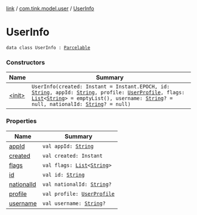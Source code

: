 [link](../../index.md) / [com.tink.model.user](../index.md) / [UserInfo](./index.md)

# UserInfo

`data class UserInfo : `[`Parcelable`](https://developer.android.com/reference/android/os/Parcelable.html)

### Constructors

| Name | Summary |
|---|---|
| [&lt;init&gt;](-init-.md) | `UserInfo(created: Instant = Instant.EPOCH, id: `[`String`](https://kotlinlang.org/api/latest/jvm/stdlib/kotlin/-string/index.html)`, appId: `[`String`](https://kotlinlang.org/api/latest/jvm/stdlib/kotlin/-string/index.html)`, profile: `[`UserProfile`](../-user-profile/index.md)`, flags: `[`List`](https://kotlinlang.org/api/latest/jvm/stdlib/kotlin.collections/-list/index.html)`<`[`String`](https://kotlinlang.org/api/latest/jvm/stdlib/kotlin/-string/index.html)`> = emptyList(), username: `[`String`](https://kotlinlang.org/api/latest/jvm/stdlib/kotlin/-string/index.html)`? = null, nationalId: `[`String`](https://kotlinlang.org/api/latest/jvm/stdlib/kotlin/-string/index.html)`? = null)` |

### Properties

| Name | Summary |
|---|---|
| [appId](app-id.md) | `val appId: `[`String`](https://kotlinlang.org/api/latest/jvm/stdlib/kotlin/-string/index.html) |
| [created](created.md) | `val created: Instant` |
| [flags](flags.md) | `val flags: `[`List`](https://kotlinlang.org/api/latest/jvm/stdlib/kotlin.collections/-list/index.html)`<`[`String`](https://kotlinlang.org/api/latest/jvm/stdlib/kotlin/-string/index.html)`>` |
| [id](id.md) | `val id: `[`String`](https://kotlinlang.org/api/latest/jvm/stdlib/kotlin/-string/index.html) |
| [nationalId](national-id.md) | `val nationalId: `[`String`](https://kotlinlang.org/api/latest/jvm/stdlib/kotlin/-string/index.html)`?` |
| [profile](profile.md) | `val profile: `[`UserProfile`](../-user-profile/index.md) |
| [username](username.md) | `val username: `[`String`](https://kotlinlang.org/api/latest/jvm/stdlib/kotlin/-string/index.html)`?` |
